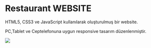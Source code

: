 <h1> Restaurant WEBSITE</h1>

HTML5, CSS3 ve JavaScript kullanılarak oluşturulmuş bir website.

PC,Tablet ve Ceptelefonuna uygun responsive tasarım düzenlenmiştir.

![](ekran.gif)